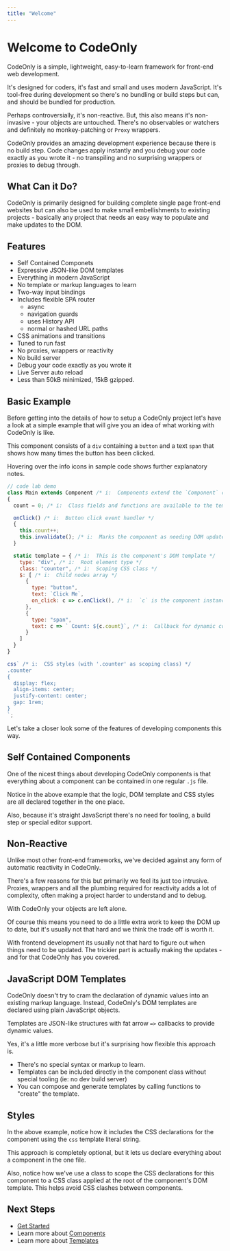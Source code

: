 ```yaml
---
title: "Welcome"
---
```

# Welcome to CodeOnly

CodeOnly is a simple, lightweight, easy-to-learn framework for
front-end web development. 

It's designed for coders, it's fast and small and uses modern 
JavaScript.  It's tool-free during development so there's
no bundling or build steps but can, and should be bundled for
production.

Perhaps controversially, it's non-reactive. But, this also means 
it's non-invasive - your objects are untouched. There's no 
observables or watchers and definitely no monkey-patching or 
`Proxy` wrappers.

CodeOnly provides an amazing development experience because there
is no build step. Code changes apply instantly and you debug your code 
exactly as you wrote it - no transpiling and no surprising wrappers
or proxies to debug through.

## What Can it Do?

CodeOnly is primarily designed for building complete single page 
front-end websites but can also be used to make small embellishments
to existing projects - basically any project that needs an easy way 
to populate and make updates to the DOM. 

## Features

* Self Contained Componets
* Expressive JSON-like DOM templates
* Everything in modern JavaScript
* No template or markup languages to learn
* Two-way input bindings
* Includes flexible SPA router
    * async
    * navigation guards
    * uses History API
    * normal or hashed URL paths
* CSS animations and transitions 
* Tuned to run fast
* No proxies, wrappers or reactivity 
* No build server
* Debug your code exactly as you wrote it
* Live Server auto reload
* Less than 50kB minimized, 15kB gzipped.


## Basic Example

Before getting into the details of how to setup a CodeOnly project
let's have a look at a simple example that will give you an idea of 
what working with CodeOnly is like.

This component consists of a `div` containing a `button` and 
a text `span` that shows how many times the button has been clicked.

<div class="tip">

Hovering over the info icons in sample code shows further explanatory notes.

</div>

```js
// code lab demo
class Main extends Component /* i:  Components extend the `Component` class */
{
  count = 0; /* i:  Class fields and functions are available to the template */

  onClick() /* i:  Button click event handler */
  { 
    this.count++; 
    this.invalidate(); /* i:  Marks the component as needing DOM update */
  }

  static template = { /* i:  This is the component's DOM template */
    type: "div", /* i:  Root element type */
    class: "counter", /* i:  Scoping CSS class */
    $: [ /* i:  Child nodes array */
      {
        type: "button",
        text: `Click Me`,
        on_click: c => c.onClick(), /* i:  `c` is the component instance */
      },
      {
        type: "span",
        text: c => ` Count: ${c.count}`, /* i:  Callback for dynamic content */
      }
    ]
  }
}

css` /* i:  CSS styles (with '.counter' as scoping class) */
.counter
{
  display: flex;
  align-items: center;
  justify-content: center;
  gap: 1rem;
}
`; 
```

Let's take a closer look some of the features of developing components this way.


## Self Contained Components

One of the nicest things about developing CodeOnly components is that everything
about a component can be contained in one regular `.js` file.

Notice in the above example that the logic, DOM template and CSS styles are all
declared together in the one place.

Also, because it's straight JavaScript there's no need for tooling, a build
step or special editor support.


## Non-Reactive

Unlike most other front-end frameworks, we've decided against any form of
automatic reactivity in CodeOnly.

There's a few reasons for this but primarily we feel its just too
intrusive. Proxies, wrappers and all the plumbing required for
reactivity adds a lot of complexity, often making a project harder to 
understand and to debug. 

With CodeOnly your objects are left alone. 

Of course this means you need to do a little extra work to keep the DOM
up to date, but it's usually not that hard and we think the trade off 
is worth it.

With frontend development its usually not that hard to figure out when 
things need to be updated.  The trickier part is actually making the
updates - and for that CodeOnly has you covered. 


## JavaScript DOM Templates

CodeOnly doesn't try to cram the declaration of dynamic values into an
existing markup language.  Instead, CodeOnly's DOM templates are declared 
using plain JavaScript objects. 

Templates are JSON-like structures with fat arrow `=>` callbacks to provide 
dynamic values.

Yes, it's a little more verbose but it's surprising how flexible this
approach is.

* There's no special syntax or markup to learn.
* Templates can be included directly in the component class without
  special tooling (ie: no dev build server)
* You can compose and generate templates by calling functions to "create"
  the template.


## Styles

In the above example, notice how it includes the CSS declarations
for the component using the `css` template literal string.

This approach is completely optional, but it lets us declare everything 
about a component in the one file.

Also, notice how we've use a class to scope the CSS declarations
for this component to a CSS class applied at the root of the component's
DOM template.  This helps avoid CSS clashes between components.



## Next Steps

* [Get Started](start)
* Learn more about [Components](component)
* Learn more about [Templates](template)

